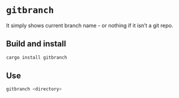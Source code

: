 # `gitbranch`

It simply shows current branch name - or nothing if it isn’t a git repo.

## Build and install

```sh
cargo install gitbranch
```

## Use

```sh
gitbranch <directory>
```
